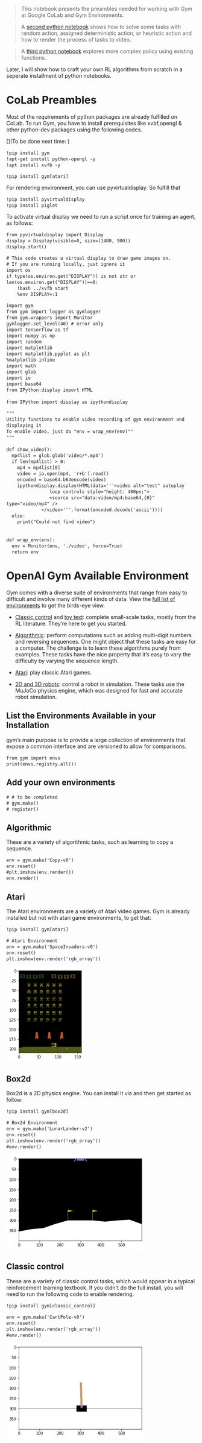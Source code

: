 > This notebook presents the preambles needed for working with Gym at Google CoLab and Gym Environments. 

> A [second python notebook](https://colab.research.google.com/drive/1tug_bpg8RwrFOI8C6Ed-zo0OgD3yfnWy) shows how to solve some tasks with random action, assigned deterministic action, or heuristic action and how to render the process of tasks to video. 

> A [third python notebook](https://colab.research.google.com/drive/1C5iArMcVaiIwGatAj2utZAMHVtEmLLfw) explores more complex policy using existing functions. 

Later, I will show how to craft your own RL algorithms from scratch in a seperate installment of python notebooks. 

# CoLab Preambles

Most of the requirements of python packages are already fulfilled on CoLab. To run Gym, you have to install prerequisites like xvbf,opengl & other python-dev packages using the following codes.

[](To be done next time: )
[](https://becominghuman.ai/lets-build-an-atari-ai-part-1-dqn-df57e8ff3b26)


```
!pip install gym
!apt-get install python-opengl -y
!apt install xvfb -y
```


```
!pip install gym[atari]
```

For rendering environment, you can use pyvirtualdisplay. So fulfill that 


```
!pip install pyvirtualdisplay
!pip install piglet
```

To activate virtual display we need to run a script once for training an agent, as follows:


```
from pyvirtualdisplay import Display
display = Display(visible=0, size=(1400, 900))
display.start()
```


```
# This code creates a virtual display to draw game images on. 
# If you are running locally, just ignore it
import os
if type(os.environ.get("DISPLAY")) is not str or len(os.environ.get("DISPLAY"))==0:
    !bash ../xvfb start
    %env DISPLAY=:1
```


```
import gym
from gym import logger as gymlogger
from gym.wrappers import Monitor
gymlogger.set_level(40) # error only
import tensorflow as tf
import numpy as np
import random
import matplotlib
import matplotlib.pyplot as plt
%matplotlib inline
import math
import glob
import io
import base64
from IPython.display import HTML

from IPython import display as ipythondisplay
```


```
"""
Utility functions to enable video recording of gym environment and displaying it
To enable video, just do "env = wrap_env(env)""
"""

def show_video():
  mp4list = glob.glob('video/*.mp4')
  if len(mp4list) > 0:
    mp4 = mp4list[0]
    video = io.open(mp4, 'r+b').read()
    encoded = base64.b64encode(video)
    ipythondisplay.display(HTML(data='''<video alt="test" autoplay 
                loop controls style="height: 400px;">
                <source src="data:video/mp4;base64,{0}" type="video/mp4" />
             </video>'''.format(encoded.decode('ascii'))))
  else: 
    print("Could not find video")
    

def wrap_env(env):
  env = Monitor(env, './video', force=True)
  return env
```

# OpenAI Gym Available Environment

Gym comes with a diverse suite of environments that range from easy to difficult and involve many different kinds of data. View the [full list of environments](https://gym.openai.com/envs) to get the birds-eye view.

- [Classic control](https://gym.openai.com/envs#classic_control) and [toy text](https://gym.openai.com/envs#toy_text): complete small-scale tasks, mostly from the RL literature. They’re here to get you started.

- [Algorithmic](https://gym.openai.com/envs#algorithmic): perform computations such as adding multi-digit numbers and reversing sequences. One might object that these tasks are easy for a computer. The challenge is to learn these algorithms purely from examples. These tasks have the nice property that it’s easy to vary the difficulty by varying the sequence length.

- [Atari](https://gym.openai.com/envs#atari): play classic Atari games. 

- [2D and 3D robots](https://gym.openai.com/envs#mujoco): control a robot in simulation. These tasks use the MuJoCo physics engine, which was designed for fast and accurate robot simulation. 


##  List the Environments Available in your Installation

gym’s main purpose is to provide a large collection of environments that expose a common interface and are versioned to allow for comparisons. 


```
from gym import envs
print(envs.registry.all())
```

## Add your own environments



```
# # to be completed
# gym.make()
# register()
```

## Algorithmic

These are a variety of algorithmic tasks, such as learning to copy a sequence.


```
env = gym.make('Copy-v0')
env.reset()
#plt.imshow(env.render())
env.render()
```

## Atari

The Atari environments are a variety of Atari video games. Gym is already installed but not with atari game environments, to get that:


```
!pip install gym[atari]
```


```
# Atari Environment
env = gym.make('SpaceInvaders-v0')
env.reset()
plt.imshow(env.render('rgb_array'))
```


    
![png](02.GymEnvs_files/02.GymEnvs_20_0.png)
    


## Box2d

Box2d is a 2D physics engine. You can install it via  and then get started as follow:


```
!pip install gym[box2d]
```


```
# Box2d Environment
env = gym.make('LunarLander-v2')
env.reset()
plt.imshow(env.render('rgb_array'))
#env.render()
```


    
![png](02.GymEnvs_files/02.GymEnvs_24_0.png)
    


## Classic control
These are a variety of classic control tasks, which would appear in a typical reinforcement learning textbook. If you didn't do the full install, you will need to run the following code to enable rendering. 


```
!pip install gym[classic_control]
```


```
env = gym.make('CartPole-v0')
env.reset()
plt.imshow(env.render('rgb_array'))
#env.render()
```


    
![png](02.GymEnvs_files/02.GymEnvs_27_0.png)
    



```

```
